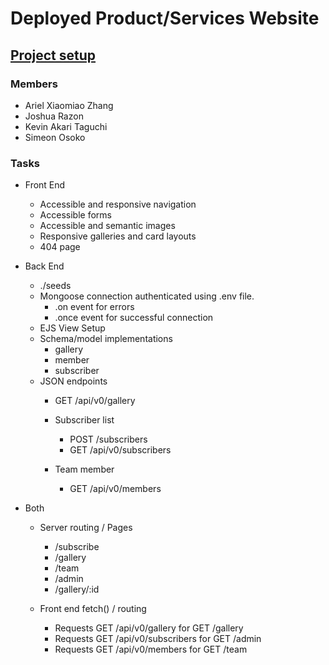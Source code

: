 # Deployed Product/Services Website

## [Project setup](https://github.com/sait-wbdv/assessments/blob/master/cpnt262/final/README.md)

### Members
  - Ariel Xiaomiao Zhang
  - Joshua Razon
  - Kevin Akari Taguchi
  - Simeon Osoko

### Tasks
- Front End 

  - Accessible and responsive navigation
  - Accessible forms
  - Accessible and semantic images
  - Responsive galleries and card layouts
  - 404 page 

- Back End 

  - ./seeds 
  - Mongoose connection authenticated using .env file.
    - .on event for errors
    - .once event for successful connection
  - EJS View Setup
  - Schema/model implementations
    - gallery
    - member
    - subscriber
  - JSON endpoints
    - GET /api/v0/gallery
    - Subscriber list
      - POST /subscribers
      - GET /api/v0/subscribers
      
    - Team member
      - GET /api/v0/members

- Both

  - Server routing / Pages
    - /subscribe
    - /gallery
    - /team
    - /admin
    - /gallery/:id

  - Front end fetch() / routing
  
    - Requests GET /api/v0/gallery for GET /gallery
    - Requests GET /api/v0/subscribers for GET /admin
    - Requests GET /api/v0/members for GET /team
 


 